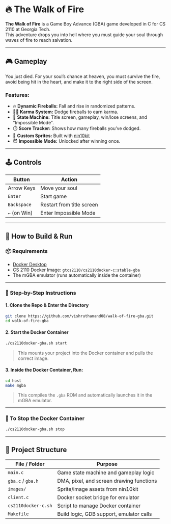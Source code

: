 # 🔥 The Walk of Fire

**The Walk of Fire** is a Game Boy Advance (GBA) game developed in C for CS 2110 at Georgia Tech.  
This adventure drops you into hell where you must guide your soul through waves of fire to reach salvation.

---

## 🎮 Gameplay

You just died. For your soul’s chance at heaven, you must survive the fire, avoid being hit in the heart, and make it to the right side of the screen.  

### Features:
- 🔥 **Dynamic Fireballs:** Fall and rise in randomized patterns.
- 🧘‍♂️ **Karma System:** Dodge fireballs to earn karma.
- 🧱 **State Machine:** Title screen, gameplay, win/lose screens, and "Impossible Mode".
- ⏱️ **Score Tracker:** Shows how many fireballs you’ve dodged.
- 🎨 **Custom Sprites:** Built with [nin10kit](https://github.com/TricksterGuy/nin10kit/raw/master/readme.pdf)
- 😈 **Impossible Mode:** Unlocked after winning once.

---

## 🕹️ Controls

| Button        | Action                                |
|---------------|----------------------------------------|
| Arrow Keys    | Move your soul                        |
| `Enter`       | Start game                            |
| `Backspace`   | Restart from title screen             |
| `←` (on Win)  | Enter Impossible Mode                 |

---

## 🚀 How to Build & Run

### 📦 Requirements

- [Docker Desktop](https://www.docker.com/products/docker-desktop)
- CS 2110 Docker Image: `gtcs2110/cs2110docker-c:stable-gba`
- The mGBA emulator (runs automatically inside the container)

---

### 🧪 Step-by-Step Instructions

#### 1. Clone the Repo & Enter the Directory

```bash
git clone https://github.com/vishruthanand08/walk-of-fire-gba.git
cd walk-of-fire-gba
```

#### 2. Start the Docker Container

```bash
./cs2110docker-gba.sh start
```

> This mounts your project into the Docker container and pulls the correct image.

#### 3. Inside the Docker Container, Run:

```bash
cd host
make mgba
```

> This compiles the `.gba` ROM and automatically launches it in the mGBA emulator.

---

### 🛑 To Stop the Docker Container

```bash
./cs2110docker-gba.sh stop
```

---

## 📁 Project Structure

| File / Folder         | Purpose                                 |
|------------------------|------------------------------------------|
| `main.c`              | Game state machine and gameplay logic    |
| `gba.c` / `gba.h`     | DMA, pixel, and screen drawing functions |
| `images/`             | Sprite/image assets from nin10kit        |
| `client.c`            | Docker socket bridge for emulator        |
| `cs2110docker-c.sh`   | Script to manage Docker container        |
| `Makefile`            | Build logic, GDB support, emulator calls |


